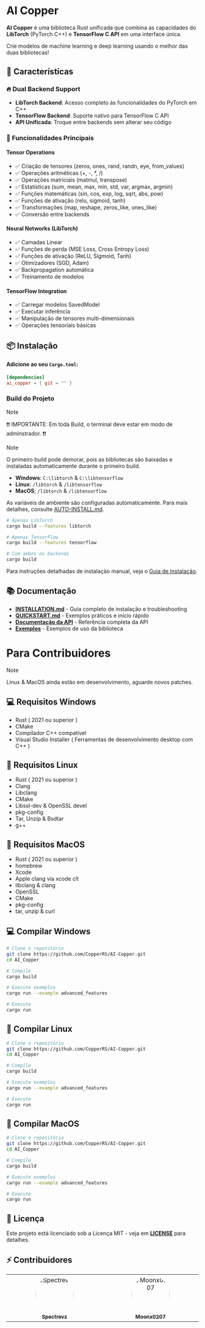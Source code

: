 #  AI Copper

**AI Copper** é uma biblioteca Rust unificada que combina as capacidades do **LibTorch** (PyTorch C++) e **TensorFlow C API** em uma interface única. 

Crie modelos de machine learning e deep learning usando o melhor das duas bibliotecas!

## 🎨 Características

### 🔥 Dual Backend Support
- **LibTorch Backend**: Acesso completo às funcionalidades do PyTorch em C++
- **TensorFlow Backend**: Suporte nativo para TensorFlow C API
- **API Unificada**: Troque entre backends sem alterar seu código

### 🎯 Funcionalidades Principais

#### Tensor Operations
- ✅ Criação de tensores (zeros, ones, rand, randn, eye, from_values)
- ✅ Operações aritméticas (+, -, *, /)
- ✅ Operações matriciais (matmul, transpose)
- ✅ Estatísticas (sum, mean, max, min, std, var, argmax, argmin)
- ✅ Funções matemáticas (sin, cos, exp, log, sqrt, abs, pow)
- ✅ Funções de ativação (relu, sigmoid, tanh)
- ✅ Transformações (map, reshape, zeros_like, ones_like)
- ✅ Conversão entre backends

#### Neural Networks (LibTorch)
- ✅ Camadas Linear
- ✅ Funções de perda (MSE Loss, Cross Entropy Loss)
- ✅ Funções de ativação (ReLU, Sigmoid, Tanh)
- ✅ Otimizadores (SGD, Adam)
- ✅ Backpropagation automática
- ✅ Treinamento de modelos

#### TensorFlow Integration
- ✅ Carregar modelos SavedModel
- ✅ Executar inferência
- ✅ Manipulação de tensores multi-dimensionais
- ✅ Operações tensoriais básicas

## 📦 Instalação

####   Adicione ao seu `Cargo.toml`:



```toml
[dependencies]
ai_copper = { git = "" }
```



### Build do Projeto
> [!NOTE]
> ❗❗ IMPORTANTE: Em toda Build, o terminal deve estar em modo de adminstrador. ❗❗

> [!NOTE]
> O primeiro build pode demorar, pois as bibliotecas são baixadas e instaladas automaticamente durante o primeiro build.
> - **Windows**: `C:\libtorch` & `C:\libtensorflow`
> - **Linux**: `/libtorch` & `/libtensorflow`
> - **MacOS**; `/libtorch` & `/libtensorflow`
>
> As variáveis de ambiente são configuradas automaticamente. Para mais detalhes, consulte [AUTO-INSTALL.md](AUTO-INSTALL.md). 

```bash
# Apenas LibTorch
cargo build --features libtorch
```
```bash
# Apenas TensorFlow
cargo build --features tensorflow
```
```bash
# Com ambos os backends
cargo build
```

Para instruções detalhadas de instalação manual, veja o [Guia de Instalação](INSTALLATION.md).

## 📚 Documentação

- **[INSTALLATION.md](INSTALLATION.md)** - Guia completo de instalação e troubleshooting
- **[QUICKSTART.md](QUICKSTART.md)** - Exemplos práticos e início rápido
- **[Documentação da API](docs/index.md)** - Referência completa da API
- **[Exemplos](examples.md)** - Exemplos de uso da biblioteca


# Para Contribuidores
> [!NOTE]
> Linux & MacOS ainda estão em desenvolvimento, aguarde novos patches.

## 💻 Requisitos Windows

- Rust ( 2021 ou superior )
- CMake
- Compilador C++ compatível
- Visual Studio Installer ( Ferramentas de desenvolvimento desktop com C++ )

## 🐧 Requisitos Linux 

- Rust ( 2021 ou superior )
- Clang
- Libclang
- CMake
- Libssl-dev & OpenSSL devel
- pkg-config
- Tar, Unzip & Bsdtar
- g++


## 🍎 Requisitos MacOS

- Rust ( 2021 ou superior )
- homebrew
- Xcode
- Apple clang via xcode clt
- libclang & clang
- OpenSSL
- CMake
- pkg-config
- tar, unzip & curl


##  💻 Compilar Windows

```bash
# Clone o repositório
git clone https://github.com/CopperRS/AI-Copper.git
cd AI_Copper

# Compile
cargo build 

# Execute exemplos
cargo run --example advanced_features

# Execute
cargo run
```

## 🐧 Compilar Linux 

```bash
# Clone o repositório
git clone https://github.com/CopperRS/AI-Copper.git
cd AI_Copper

# Compile
cargo build 

# Execute exemplos
cargo run --example advanced_features

# Execute
cargo run
```

##  🍎 Compilar MacOS

```bash
# Clone o repositório
git clone https://github.com/CopperRS/AI-Copper.git
cd AI_Copper

# Compile
cargo build 

# Execute exemplos
cargo run --example advanced_features

# Execute
cargo run
```

## 📄 Licença

Este projeto está licenciado sob a Licença MIT - veja em **[LICENSE](LICENSE)** para detalhes.

## ⚡ Contribuidores

<table>
  <tbody>
    <tr style="align-items: center">
      <td align="center" valign="top" width="14.28%"><a href="https://github.com/Spectrevz"><img src="https://avatars.githubusercontent.com/u/142043449?v=4?s=100" width="100px;" style="border-radius: 50%"; alt="Spectrevz"/> <br /><sub><b>Spectrevz</b></sub></a><br />
      </td>
      <td align="center"  valign="top" width="14.28%"><a href="https://github.com/Moonx0207"><img src="https://avatars.githubusercontent.com/u/214397746?v=4?s=100" width="100px;" style="border-radius: 50%";  alt="Moonx0207"/> <br /><sub><b>Moonx0207</b></sub></a><br />
      </td>
    </tr>
  </tbody>
</table>
